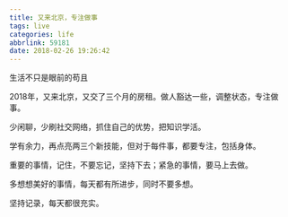 ```yaml
---
title: 又来北京，专注做事
tags: live
categories: life
abbrlink: 59181
date: 2018-02-26 19:26:42
---
```


 生活不只是眼前的苟且
 <!--more-->

 2018年，又来北京，又交了三个月的房租。做人豁达一些，调整状态，专注做事。

 少闲聊，少刷社交网络，抓住自己的优势，把知识学活。

 学有余力，再点亮两三个新技能，但对于每件事，都要专注，包括身体。

 重要的事情，记住，不要忘记，坚持下去；紧急的事情，要马上去做。

 多想想美好的事情，每天都有所进步，同时不要多想。

 坚持记录，每天都很充实。



